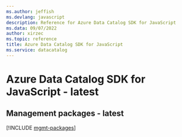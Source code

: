 ```yaml
---
ms.author: jeffish
ms.devlang: javascript
description: Reference for Azure Data Catalog SDK for JavaScript
ms.data: 09/07/2022
author: xirzec
ms.topic: reference
title: Azure Data Catalog SDK for JavaScript
ms.service: datacatalog
---
```

# Azure Data Catalog SDK for JavaScript - latest

## Management packages - latest
[!INCLUDE [mgmt-packages](data-catalog-mgmt-index.md)]